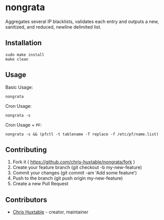 # nongrata

Aggregates several IP blacklists, validates each entry and outputs a new, sanitized, and reduced, newline delimited list.

## Installation

```
sudo make install
make clean
```

## Usage

Basic Usage:
```
nongrata
```

Cron Usage:
```
nongrata -s
```

Cron Usage + `PF`:
```
nongrata -s && (pfctl -t tablename -T replace -f /etc/pf/name.list)
```

## Contributing

1. Fork it ( https://github.com/chris-huxtable/nongrata/fork )
2. Create your feature branch (git checkout -b my-new-feature)
3. Commit your changes (git commit -am 'Add some feature')
4. Push to the branch (git push origin my-new-feature)
5. Create a new Pull Request

## Contributors

- [Chris Huxtable](https://github.com/chris-huxtable) - creator, maintainer
